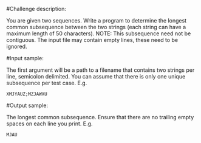 #Challenge description:

You are given two sequences. Write a program to determine the longest common subsequence between the two strings (each string can have a maximum length of 50 characters). NOTE: This subsequence need not be contiguous. The input file may contain empty lines, these need to be ignored.

#Input sample:

The first argument will be a path to a filename that contains two strings per line, semicolon delimited. You can assume that there is only one unique subsequence per test case. E.g.

    XMJYAUZ;MZJAWXU
    
#Output sample:

The longest common subsequence. Ensure that there are no trailing empty spaces on each line you print. E.g.

    MJAU
